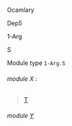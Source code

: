 Ocamlary

Dep5

1-Arg

S

Module type `1-Arg.S`

<a id="module-X"></a>

###### module X :

> [T](Ocamlary.Dep5.argument-1-Arg.md#module-type-T)


<a id="module-Y"></a>

###### module [Y](Ocamlary.Dep5.argument-1-Arg.module-type-S.Y.md)